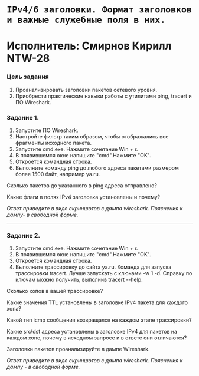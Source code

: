 # `IPv4/6 заголовки. Формат заголовков и важные служебные поля в них.`

# Исполнитель: Смирнов Кирилл NTW-28

### Цель задания
1. Проанализировать заголовки пакетов сетевого уровня.
2. Приобрести практические навыки работы с утилитами ping, tracert и ПО Wireshark.
### Задание 1.

1. Запустите ПО Wireshark.
2. Настройте фильтр таким образом, чтобы отображались все фрагменты исходного пакета.
3. Запустите cmd.exe. Нажмите сочетание Win + r.
5. В появившемся окне напишите "cmd".Нажмите "OK".
6. Откроется командная строка.
7. Выполните команду ping до любого адреса пакетами размером более 1500 байт, например ya.ru.


Сколько пакетов до указанного в ping адреса отправлено?

Какие флаги в полях IPv4 заголовка установлены и почему?

*Ответ приведите в виде скриншотов с дампа wireshark. Пояснения к дампу- в свободной форме.*

------

### Задание 2.

1. Запустите cmd.exe. Нажмите сочетание Win + r.
2. В появившемся окне напишите "cmd".Нажмите "OK".
3. Откроется командная строка.
4. Выполните трассировку до сайта ya.ru. Команда для запуска трассировки tracert. Лучше запускать с ключами -w 1 -d.
Справку по ключам можно получить, выполнив tracert --help.

Сколько хопов в вашей трассировке?

Какие значения TTL установлены в заголовке IPv4 пакета для каждого хопа?

Какой тип icmp сообщения возвращался на каждом этапе трассировки?

Какие src\dst адреса установлены в заголовке IPv4 для пакетов на каждом хопе, почему в исходном запросе и в ответе они отличаются?

Заголовки пакетов проанализируйте в дампе Wireshark. 

*Ответ приведите в виде скриншотов с дампа wireshark. Пояснения к дампу - в свободной форме.*
